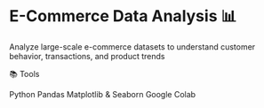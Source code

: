 # E-Commerce Data Analysis 📊

Analyze large-scale e-commerce datasets to understand customer behavior, transactions, and product trends

📚 Tools

Python
Pandas
Matplotlib & Seaborn
Google Colab
